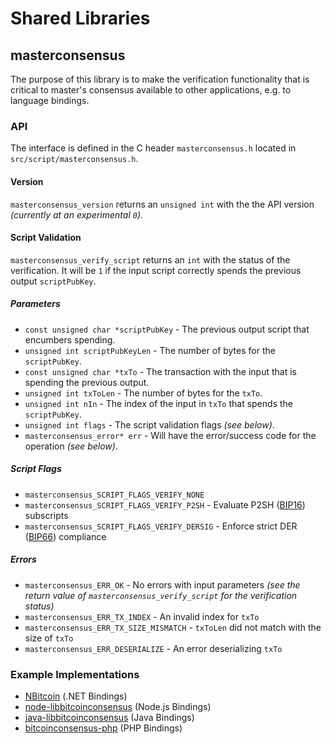 Shared Libraries
================

## masterconsensus

The purpose of this library is to make the verification functionality that is critical to master's consensus available to other applications, e.g. to language bindings.

### API

The interface is defined in the C header `masterconsensus.h` located in  `src/script/masterconsensus.h`.

#### Version

`masterconsensus_version` returns an `unsigned int` with the the API version *(currently at an experimental `0`)*.

#### Script Validation

`masterconsensus_verify_script` returns an `int` with the status of the verification. It will be `1` if the input script correctly spends the previous output `scriptPubKey`.

##### Parameters
- `const unsigned char *scriptPubKey` - The previous output script that encumbers spending.
- `unsigned int scriptPubKeyLen` - The number of bytes for the `scriptPubKey`.
- `const unsigned char *txTo` - The transaction with the input that is spending the previous output.
- `unsigned int txToLen` - The number of bytes for the `txTo`.
- `unsigned int nIn` - The index of the input in `txTo` that spends the `scriptPubKey`.
- `unsigned int flags` - The script validation flags *(see below)*.
- `masterconsensus_error* err` - Will have the error/success code for the operation *(see below)*.

##### Script Flags
- `masterconsensus_SCRIPT_FLAGS_VERIFY_NONE`
- `masterconsensus_SCRIPT_FLAGS_VERIFY_P2SH` - Evaluate P2SH ([BIP16](https://github.com/bitcoin/bips/blob/master/bip-0016.mediawiki)) subscripts
- `masterconsensus_SCRIPT_FLAGS_VERIFY_DERSIG` - Enforce strict DER ([BIP66](https://github.com/bitcoin/bips/blob/master/bip-0066.mediawiki)) compliance

##### Errors
- `masterconsensus_ERR_OK` - No errors with input parameters *(see the return value of `masterconsensus_verify_script` for the verification status)*
- `masterconsensus_ERR_TX_INDEX` - An invalid index for `txTo`
- `masterconsensus_ERR_TX_SIZE_MISMATCH` - `txToLen` did not match with the size of `txTo`
- `masterconsensus_ERR_DESERIALIZE` - An error deserializing `txTo`

### Example Implementations
- [NBitcoin](https://github.com/NicolasDorier/NBitcoin/blob/master/NBitcoin/Script.cs#L814) (.NET Bindings)
- [node-libbitcoinconsensus](https://github.com/bitpay/node-libbitcoinconsensus) (Node.js Bindings)
- [java-libbitcoinconsensus](https://github.com/dexX7/java-libbitcoinconsensus) (Java Bindings)
- [bitcoinconsensus-php](https://github.com/Bit-Wasp/bitcoinconsensus-php) (PHP Bindings)
